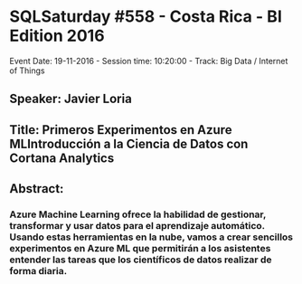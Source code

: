 # SQLSaturday #558 - Costa Rica - BI Edition 2016
Event Date: 19-11-2016 - Session time: 10:20:00 - Track: Big Data / Internet of Things
## Speaker: Javier Loria
## Title: Primeros Experimentos en Azure MLIntroducción a la Ciencia de Datos  con Cortana Analytics
## Abstract:
### Azure Machine Learning ofrece la habilidad de gestionar, transformar y usar datos para el aprendizaje automático. Usando estas herramientas en la nube, vamos a crear sencillos experimentos en Azure ML que permitirán a los asistentes entender las tareas que los científicos de datos realizar de forma diaria.
